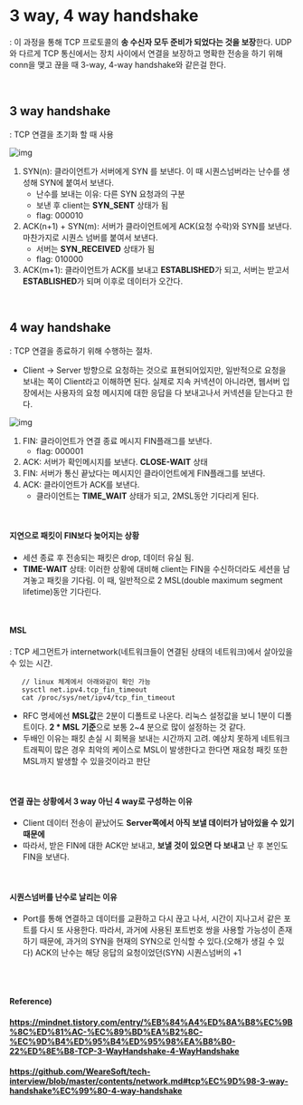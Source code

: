 # 3 way, 4 way handshake

: 이 과정을 통해 TCP 프로토콜의 **송 수신자 모두 준비가 되었다는 것을 보장**한다. UDP와 다르게 TCP 통신에서는 장치 사이에서 연결을 보장하고 명확한 전송을 하기 위해 conn을 맺고 끊을 때 3-way, 4-way handshake와 같은걸 한다.

<br>

## 3 way handshake

: TCP 연결을 초기화 할 때 사용 

![img](https://t1.daumcdn.net/cfile/tistory/225A964D52F1BB6917)

1. SYN(n): 클라이언트가 서버에게 SYN 를 보낸다. 이 때 시퀀스넘버라는 난수를 생성해 SYN에 붙여서 보낸다.
   * 난수를 보내는 이유: 다른 SYN 요청과의 구분
   * 보낸 후 client는 **SYN_SENT** 상태가 됨
   * flag: 000010
2. ACK(n+1) + SYN(m): 서버가 클라이언트에게 ACK(요청 수락)와 SYN를 보낸다. 마찬가지로 시퀀스 넘버를 붙여서 보낸다.
   * 서버는 **SYN_RECEIVED** 상태가 됨 
   * flag: 010000
3. ACK(m+1): 클라이언트가 ACK를 보내고 **ESTABLISHED**가 되고, 서버는 받고서 **ESTABLISHED**가 되며 이후로 데이터가 오간다.

<br>

## 4 way handshake

: TCP 연결을 종료하기 위해 수행하는 절차.

* Client -> Server 방향으로 요청하는 것으로 표현되어있지만, 일반적으로 요청을 보내는 쪽이 Client라고 이해하면 된다. 실제로 지속 커넥션이 아니라면, 웹서버 입장에서는 사용자의 요청 메시지에 대한 응답을 다 보내고나서 커넥션을 닫는다고 한다.

![img](https://t1.daumcdn.net/cfile/tistory/2152353F52F1C02835)

1. FIN: 클라이언트가 연결 종료 메시지 FIN플래그를 보낸다.
   * flag: 000001
2. ACK: 서버가 확인메시지를 보낸다. **CLOSE-WAIT** 상태
3. FIN: 서버가 통신 끝났다는 메시지인 클라이언트에게 FIN플래그를 보낸다.
4. ACK: 클라이언트가 ACK를 보낸다.
   * 클라이언트는 **TIME_WAIT** 상태가 되고, 2MSL동안 기다리게 된다.

<br>

#### 지연으로 패킷이 FIN보다 늦어지는 상황

* 세션 종료 후 전송되는 패킷은 drop, 데이터 유실 됨.
* **TIME-WAIT** 상태: 이러한 상황에 대비해 client는 FIN을 수신하더라도 세션을 남겨놓고 패킷을 기다림. 이 때, 일반적으로 2 MSL(double maximum segment lifetime)동안 기다린다.

<br>

#### MSL

: TCP 세그먼트가 internetwork(네트워크들이 연결된 상태의 네트워크)에서 살아있을 수 있는 시간.

```shell
   // linux 체계에서 아래와같이 확인 가능
   sysctl net.ipv4.tcp_fin_timeout
   cat /proc/sys/net/ipv4/tcp_fin_timeout
```

* RFC 명세에선 **MSL값**은 2분이 디폴트로 나온다. 리눅스 설정값을 보니 1분이 디폴트이다. **2 * MSL 기준**으로 보통 2~4 분으로 많이 설정하는 것 같다.
* 두배인 이유는 패킷 손실 시 회복을 보내는 시간까지 고려. 예상치 못하게 네트워크 트래픽이 많은 경우 최악의 케이스로 MSL이 발생한다고 한다면 재요청 패킷 또한 MSL까지 발생할 수 있을것이라고 판단

<br>

#### 연결 끊는 상황에서 3 way 아닌 4 way로 구성하는 이유

* Client 데이터 전송이 끝났어도 **Server쪽에서 아직 보낼 데이터가 남아있을 수 있기 때문에**
* 따라서, 받은 FIN에 대한 ACK만 보내고, **보낼 것이 있으면 다 보내고** 난 후 본인도 FIN을 보낸다.

<br>

#### 시퀀스넘버를 난수로 날리는 이유

* Port를 통해 연결하고 데이터를 교환하고 다시 끊고 나서, 시간이 지나고서 같은 포트를 다시 또 사용한다. 따라서, 과거에 사용된 포트번호 쌍을 사용할 가능성이 존재하기 때문에, 과거의 SYN을 현재의 SYN으로 인식할 수 있다.(오해가 생길 수 있다) ACK의 난수는 해당 응답의 요청이었던(SYN) 시퀀스넘버의 +1

<br><br>

#### Reference)

#### https://mindnet.tistory.com/entry/%EB%84%A4%ED%8A%B8%EC%9B%8C%ED%81%AC-%EC%89%BD%EA%B2%8C-%EC%9D%B4%ED%95%B4%ED%95%98%EA%B8%B0-22%ED%8E%B8-TCP-3-WayHandshake-4-WayHandshake

#### https://github.com/WeareSoft/tech-interview/blob/master/contents/network.md#tcp%EC%9D%98-3-way-handshake%EC%99%80-4-way-handshake